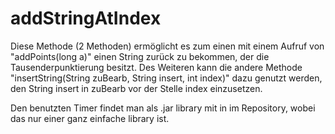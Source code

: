 # addStringAtIndex
Diese Methode (2 Methoden) ermöglicht es zum einen mit einem Aufruf von "addPoints(long a)" einen String zurück zu bekommen,
der die Tausenderpunktierung besitzt.
Des Weiteren kann die andere Methode "insertString(String zuBearb, String insert, int index)" dazu genutzt werden,
den String insert in zuBearb vor der Stelle index einzusetzen.


Den benutzten Timer findet man als .jar library mit in im Repository, wobei das nur einer ganz einfache library ist.
